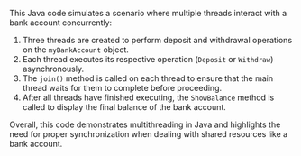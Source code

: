 This Java code simulates a scenario where multiple threads interact with a bank account concurrently:

1. Three threads are created to perform deposit and withdrawal operations on the `myBankAccount` object.
2. Each thread executes its respective operation (`Deposit` or `Withdraw`) asynchronously.
3. The `join()` method is called on each thread to ensure that the main thread waits for them to complete before proceeding.
4. After all threads have finished executing, the `ShowBalance` method is called to display the final balance of the bank account.

Overall, this code demonstrates multithreading in Java and highlights the need for proper synchronization when dealing with shared resources like a bank account.
